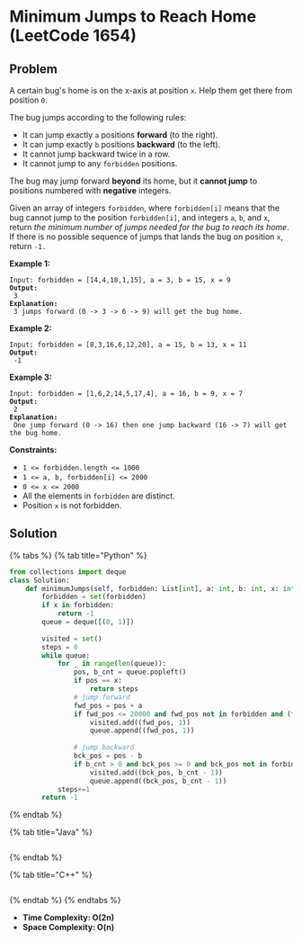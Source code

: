 # Minimum Jumps to Reach Home (LeetCode 1654)

## Problem



A certain bug's home is on the x-axis at position `x`. Help them get there from position `0`.

The bug jumps according to the following rules:

* It can jump exactly `a` positions **forward** (to the right).
* It can jump exactly `b` positions **backward** (to the left).
* It cannot jump backward twice in a row.
* It cannot jump to any `forbidden` positions.

The bug may jump forward **beyond** its home, but it **cannot jump** to positions numbered with **negative** integers.

Given an array of integers `forbidden`, where `forbidden[i]` means that the bug cannot jump to the position `forbidden[i]`, and integers `a`, `b`, and `x`, return _the minimum number of jumps needed for the bug to reach its home_. If there is no possible sequence of jumps that lands the bug on position `x`, return `-1.`

&#x20;

**Example 1:**

<pre><code>Input: forbidden = [14,4,18,1,15], a = 3, b = 15, x = 9
<strong>Output:
</strong> 3
<strong>Explanation:
</strong> 3 jumps forward (0 -> 3 -> 6 -> 9) will get the bug home.
</code></pre>

**Example 2:**

<pre><code>Input: forbidden = [8,3,16,6,12,20], a = 15, b = 13, x = 11
<strong>Output:
</strong> -1
</code></pre>

**Example 3:**

<pre><code>Input: forbidden = [1,6,2,14,5,17,4], a = 16, b = 9, x = 7
<strong>Output:
</strong> 2
<strong>Explanation:
</strong> One jump forward (0 -> 16) then one jump backward (16 -> 7) will get the bug home.
</code></pre>

&#x20;

**Constraints:**

* `1 <= forbidden.length <= 1000`
* `1 <= a, b, forbidden[i] <= 2000`
* `0 <= x <= 2000`
* All the elements in `forbidden` are distinct.
* Position `x` is not forbidden.



## Solution&#x20;

{% tabs %}
{% tab title="Python" %}
```python
from collections import deque
class Solution:
    def minimumJumps(self, forbidden: List[int], a: int, b: int, x: int) -> int:
        forbidden = set(forbidden)
        if x in forbidden:
            return -1
        queue = deque([(0, 1)])
        
        visited = set()
        steps = 0
        while queue:
            for _ in range(len(queue)):
                pos, b_cnt = queue.popleft()
                if pos == x:
                    return steps
                # jump forward
                fwd_pos = pos + a
                if fwd_pos <= 20000 and fwd_pos not in forbidden and (fwd_pos, 1) not in visited:
                    visited.add((fwd_pos, 1))
                    queue.append((fwd_pos, 1))
                    
                # jump backward
                bck_pos = pos - b
                if b_cnt > 0 and bck_pos >= 0 and bck_pos not in forbidden and (bck_pos, b_cnt - 1) not in visited:
                    visited.add((bck_pos, b_cnt - 1))
                    queue.append((bck_pos, b_cnt - 1))
            steps+=1
        return -1
```
{% endtab %}

{% tab title="Java" %}
```java
```
{% endtab %}

{% tab title="C++" %}
```cpp
```
{% endtab %}
{% endtabs %}

* **Time Complexity: O(2n)**
* **Space Complexity: O(n)**


